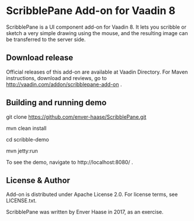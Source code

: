 # ScribblePane Add-on for Vaadin 8

ScribblePane is a UI component add-on for Vaadin 8.
It lets you scribble or sketch a very simple drawing using the mouse, and the resulting image can be transferred to the server side.

## Download release

Official releases of this add-on are available at Vaadin Directory. For Maven instructions, download and reviews, go to http://vaadin.com/addon/scribblepane-add-on .

## Building and running demo

git clone https://github.com/enver-haase/ScribblePane.git

mvn clean install

cd scribble-demo

mvn jetty:run

To see the demo, navigate to http://localhost:8080/ .

## License & Author

Add-on is distributed under Apache License 2.0. For license terms, see LICENSE.txt.

ScribblePane was written by Enver Haase in 2017, as an exercise.
